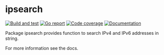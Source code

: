 # ipsearch

[![Build and test](https://img.shields.io/github/workflow/status/russtone/ipsearch/Build%20and%20test)](https://github.com/russtone/ipsearch/actions?query=workflow%3A%22Build+and+test%22)
[![Go report](https://goreportcard.com/badge/github.com/russtone/ipsearch)](https://goreportcard.com/report/github.com/russtone/ipsearch)
[![Code coverage](https://img.shields.io/codecov/c/gh/russtone/ipsearch.svg)](https://codecov.io/gh/russtone/ipsearch)
[![Documentation](https://godoc.org/github.com/russtone/ipsearch?status.svg)](http://godoc.org/github.com/russtone/ipsearch)

Package ipsearch provides function to search IPv4 and IPv6 addresses in string.

For more information see the docs.
